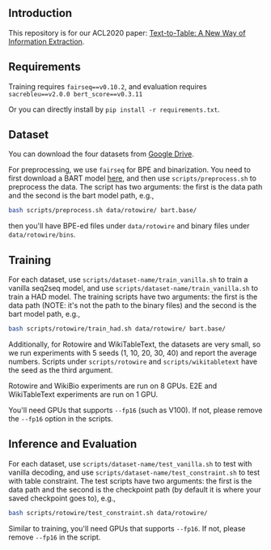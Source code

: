 ## Introduction

This repository is for our ACL2020 paper: [Text-to-Table: A New Way of Information Extraction](https://arxiv.org/abs/2109.02707).

## Requirements

Training requires `fairseq==v0.10.2`, and evaluation requires `sacrebleu==v2.0.0 bert_score==v0.3.11`

Or you can directly install by `pip install -r requirements.txt`.

## Dataset

You can download the four datasets from [Google Drive](https://drive.google.com/file/d/1zTfDFCl1nf_giX7IniY5WbXi9tAuEHDn/view?usp=sharing).

For preprocessing, we use `fairseq` for BPE and binarization. You need to first download a BART model [here](https://github.com/pytorch/fairseq/tree/main/examples/bart), and then use `scripts/preprocess.sh` to preprocess the data. The script has two arguments: the first is the data path and the second is the bart model path, e.g.,
```bash
bash scripts/preprocess.sh data/rotowire/ bart.base/
```
then you'll have BPE-ed files under `data/rotowire` and binary files under `data/rotowire/bins`.

## Training

For each dataset, use `scripts/dataset-name/train_vanilla.sh` to train a vanilla seq2seq model, and use `scripts/dataset-name/train_vanilla.sh` to train a HAD model. The training scripts have two arguments: the first is the data path (NOTE: it's not the path to the binary files) and the second is the bart model path, e.g.,
```bash
bash scripts/rotowire/train_had.sh data/rotowire/ bart.base/
```

Additionally, for Rotowire and WikiTableText, the datasets are very small, so we run experiments with 5 seeds (1, 10, 20, 30, 40) and report the average numbers. Scripts under `scripts/rotowire` and `scripts/wikitabletext` have the seed as the third argument.

Rotowire and WikiBio experiments are run on 8 GPUs. E2E and WikiTableText experiments are run on 1 GPU.

You'll need GPUs that supports `--fp16` (such as V100). If not, please remove the `--fp16` option in the scripts.

## Inference and Evaluation

For each dataset, use `scripts/dataset-name/test_vanilla.sh` to test with vanilla decoding, and use `scripts/dataset-name/test_constraint.sh` to test with table constraint. The test scripts have two arguments: the first is the data path and the second is the checkpoint path (by default it is where your saved checkpoint goes to), e.g.,
```bash
bash scripts/rotowire/test_constraint.sh data/rotowire/ 
```

Similar to training, you'll need GPUs that supports `--fp16`. If not, please remove `--fp16` in the script.